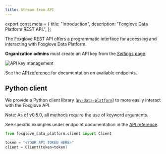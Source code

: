 ```yaml
---
title: Stream from API
---
```



export const meta = {
  title: "Introduction",
  description: "Foxglove Data Platform REST API.",
};

The Foxglove REST API offers a programmatic interface for accessing and interacting with Foxglove Data Platform.

**Organization admins** must create an API key from the [_Settings_ page](https://console.foxglove.dev/settings/apikeys).

![API key management](/img/docs/data-platform/api-keys.webp)

See the [API reference](https://foxglove.dev/docs/api) for documentation on available endpoints.

## Python client

We provide a Python client library ([`py-data-platform`](https://github.com/foxglove/py-data-platform)) to more easily interact with the Foxglove API.

Note: As of v0.5.0, all methods require the use of keyword arguments.

See specific examples under endpoint documentation in the [API reference](https://foxglove.dev/docs/api).

```python
from foxglove_data_platform.client import Client

token = "<YOUR API TOKEN HERE>"
client = Client(token=token)
```
